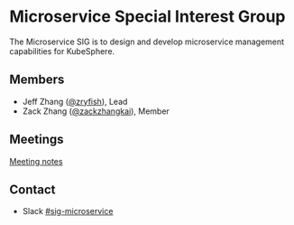 # Microservice Special Interest Group

The Microservice SIG is to design and develop microservice management capabilities for KubeSphere.

## Members

- Jeff Zhang ([@zryfish](https://github.com/zryfish)), Lead
- Zack Zhang ([@zackzhangkai](https://github.com/zackzhangkai)), Member

## Meetings

[Meeting notes](https://docs.google.com/document/d/1eAAbdIxJwFgNjkU9xvQ8SrezW7pHgPryzOAPjZYjvFg/)

## Contact

- Slack [#sig-microservice](https://kubesphere.slack.com/messages/sig-microservice)